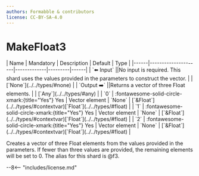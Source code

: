 ```yaml
---
authors: Formabble & contributors
license: CC-BY-SA-4.0
---
```



# MakeFloat3

<div class="sh-parameters" markdown="1">
| Name | Mandatory | Description | Default | Type |
|------|---------------------|-------------|---------|------|
| `⬅️ Input` ||No input is required. This shard uses the values provided in the parameters to construct the vector. | | [`None`](../../types/#none) |
| `Output ➡️` ||Returns a vector of three Float elements. | | [`Any`](../../types/#any) |
| `0` | :fontawesome-solid-circle-xmark:{title="Yes"} Yes  | Vector element | `None` | [`&Float`](../../types/#contextvar)[`Float`](../../types/#float) |
| `1` | :fontawesome-solid-circle-xmark:{title="Yes"} Yes  | Vector element | `None` | [`&Float`](../../types/#contextvar)[`Float`](../../types/#float) |
| `2` | :fontawesome-solid-circle-xmark:{title="Yes"} Yes  | Vector element | `None` | [`&Float`](../../types/#contextvar)[`Float`](../../types/#float) |

</div>

Creates a vector of three Float elements from the values provided in the parameters. If fewer than three values are provided, the remaining elements will be set to 0. The alias for this shard is @f3.

--8<-- "includes/license.md"

